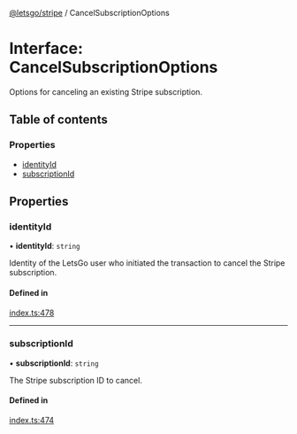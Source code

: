 [@letsgo/stripe](../README.md) / CancelSubscriptionOptions

# Interface: CancelSubscriptionOptions

Options for canceling an existing Stripe subscription.

## Table of contents

### Properties

- [identityId](CancelSubscriptionOptions.md#identityid)
- [subscriptionId](CancelSubscriptionOptions.md#subscriptionid)

## Properties

### identityId

• **identityId**: `string`

Identity of the LetsGo user who initiated the transaction to cancel the Stripe subscription.

#### Defined in

[index.ts:478](https://github.com/47chapters/letsgo/blob/5310a6f/packages/stripe/src/index.ts#L478)

___

### subscriptionId

• **subscriptionId**: `string`

The Stripe subscription ID to cancel.

#### Defined in

[index.ts:474](https://github.com/47chapters/letsgo/blob/5310a6f/packages/stripe/src/index.ts#L474)
